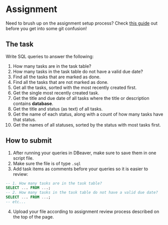 # Assignment

Need to brush up on the assignment setup process? Check [this guide](https://github.com/HackYourFuture-CPH/Git/blob/main/homework-submission.md) out before you get into some git confusion!

## The task

Write SQL queries to answer the following:

1. How many tasks are in the task table?
2. How many tasks in the task table do not have a valid due date?
3. Find all the tasks that are marked as done.
4. Find all the tasks that are not marked as done.
5. Get all the tasks, sorted with the most recently created first.
6. Get the single most recently created task.
7. Get the title and due date of all tasks where the title or description contains **database**.
8. Get the title and status (as text) of all tasks.
9. Get the name of each status, along with a count of how many tasks have that status.
10. Get the names of all statuses, sorted by the status with most tasks first.

## How to submit

1. After running your queries in DBeaver, make sure to save them in one script file.
2. Make sure the file is of type `.sql`
3. Add task items as comments before your queries so it is easier to review:

```sql
-- 1. How many tasks are in the task table?
SELECT ... FROM ...;
-- 2. How many tasks in the task table do not have a valid due date?
SELECT ... FROM ...;
-- etc...
```

4. Upload your file according to assignment review process described on the top of the page.
